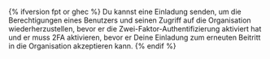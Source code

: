 {% ifversion fpt or ghec %}
Du kannst eine Einladung senden, um die Berechtigungen eines Benutzers und seinen Zugriff auf die Organisation wiederherzustellen, bevor er die Zwei-Faktor-Authentifizierung aktiviert hat und er muss 2FA aktivieren, bevor er Deine Einladung zum erneuten Beitritt in die Organisation akzeptieren kann.
{% endif %}
